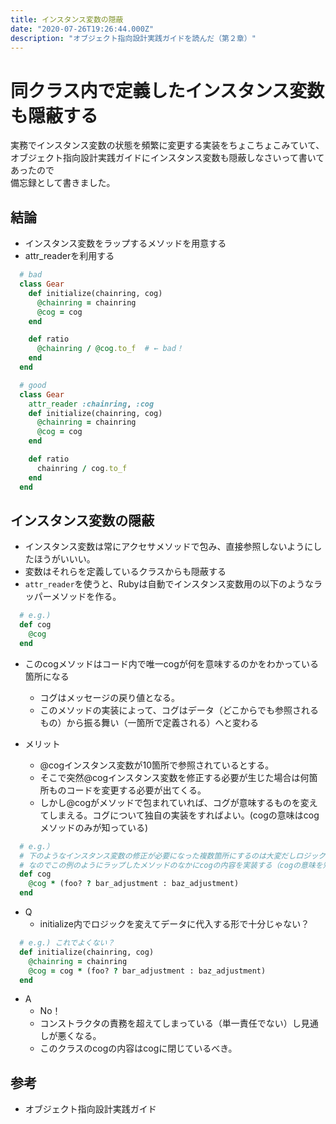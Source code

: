 ```yaml
---
title: インスタンス変数の隠蔽
date: "2020-07-26T19:26:44.000Z"
description: "オブジェクト指向設計実践ガイドを読んだ（第２章）"
---
```


# 同クラス内で定義したインスタンス変数も隠蔽する

実務でインスタンス変数の状態を頻繁に変更する実装をちょこちょこみていて、  
オブジェクト指向設計実践ガイドにインスタンス変数も隠蔽しなさいって書いてあったので  
備忘録として書きました。

## 結論

- インスタンス変数をラップするメソッドを用意する
- attr_readerを利用する

```Ruby
  # bad
  class Gear
    def initialize(chainring, cog)
      @chainring = chainring
      @cog = cog
    end

    def ratio
      @chainring / @cog.to_f  # ← bad！
    end
  end

  # good
  class Gear
    attr_reader :chainring, :cog
    def initialize(chainring, cog)
      @chainring = chainring
      @cog = cog
    end

    def ratio
      chainring / cog.to_f
    end
  end
```

## インスタンス変数の隠蔽

- インスタンス変数は常にアクセサメソッドで包み、直接参照しないようにしたほうがいいい。
- 変数はそれらを定義しているクラスからも隠蔽する
- `attr_reader`を使うと、Rubyは自動でインスタンス変数用の以下のようなラッパーメソッドを作る。

```Ruby
  # e.g.)
  def cog
    @cog
  end
```

- このcogメソッドはコード内で唯一cogが何を意味するのかをわかっている箇所になる
  - コグはメッセージの戻り値となる。
  - このメソッドの実装によって、コグはデータ（どこからでも参照されるもの）から振る舞い（一箇所で定義される）へと変わる

- メリット
  - @cogインスタンス変数が10箇所で参照されているとする。
  - そこで突然@cogインスタンス変数を修正する必要が生じた場合は何箇所ものコードを変更する必要が出てくる。
  - しかし@cogがメソッドで包まれていれば、コグが意味するものを変えてしまえる。コグについて独自の実装をすればよい。(cogの意味はcogメソッドのみが知っている)

```Ruby
  # e.g.）
  # 下のようなインスタンス変数の修正が必要になった複数箇所にするのは大変だしロジックの見通しが悪くなる。
  # なのでこの例のようにラップしたメソッドのなかにcogの内容を実装する（cogの意味を知っているのはcogメソッドのみという隠蔽の状態をつくりだせている）
  def cog
    @cog * (foo? ? bar_adjustment : baz_adjustment)
  end
```

- Q
  - initialize内でロジックを変えてデータに代入する形で十分じゃない？

```Ruby
  # e.g.) これでよくない？
  def initialize(chainring, cog)
    @chainring = chainring
    @cog = cog * (foo? ? bar_adjustment : baz_adjustment)
  end
```

- A
  - No！
  - コンストラクタの責務を超えてしまっている（単一責任でない）し見通しが悪くなる。
  - このクラスのcogの内容はcogに閉じているべき。

## 参考

- オブジェクト指向設計実践ガイド
